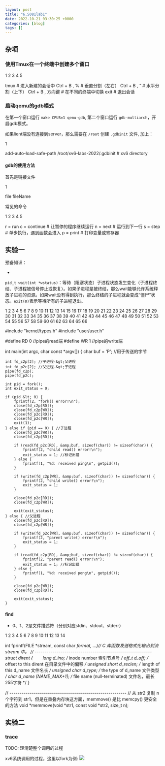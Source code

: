 ```yaml
---
layout: post
title: "6.S081lab1"
date: 2022-10-21 03:30:25 +0000
categories: [blog]
tags: []
---
```


## [](#%E6%9D%82%E9%A1%B9)杂项
### [](#%E4%BD%BF%E7%94%A8Tmux%E5%9C%A8%E4%B8%80%E4%B8%AA%E7%BB%88%E7%AB%AF%E4%B8%AD%E5%88%9B%E5%BB%BA%E5%A4%9A%E4%B8%AA%E7%AA%97%E5%8F%A3)使用Tmux在一个终端中创建多个窗口

1
2
3
4
5

tmux # 进入新建的会话中
Ctrl + B , % # 垂直分割（左右）
Ctrl + B , “ # 水平分割（上下）
Ctrl + B , 方向键 # 在不同的终端中切换
exit  # 退出会话

### [](#%E5%90%AF%E5%8A%A8qemu%E7%9A%84gdb%E6%A8%A1%E5%BC%8F)启动qemu的gdb模式
在第一个窗口运行 `make CPUS=1 qemu-gdb`, 第二个窗口运行 `gdb-multiarch`，开启gdb模式。

如果lient端没有连接到server，那么需要在 `/root` 创建 `.gdbinit` 文件, 加上：

1

add-auto-load-safe-path /root/xv6-labs-2022/.gdbinit  # xv6 directory

#### [](#gdb%E7%9A%84%E4%BD%BF%E7%94%A8%E6%96%B9%E6%B3%95)gdb的使用方法
首先是链接文件

1

file fileName

常见的命令

1
2
3
4
5

r = run
c = continue # 让暂停的程序继续运行
n = next  # 运行到下一行
s = step # 单步执行，遇到函数会进入
p = print  # 打印变量或寄存器

## [](#%E5%AE%9E%E9%AA%8C%E4%B8%80)实验一
预备知识：

- 
`pid_t wait(int *wstatus)`：等待（阻塞状态）子进程状态发生变化（子进程终结、子进程被信号停止或恢复）。如果子进程是被终结，那么wait能够允许系统释放子进程的资源。如果wait没有得到执行，那么终结的子进程就会变成“僵尸”状态。`exit(0)`表示等待所有的子进程退出。

1
2
3
4
5
6
7
8
9
10
11
12
13
14
15
16
17
18
19
20
21
22
23
24
25
26
27
28
29
30
31
32
33
34
35
36
37
38
39
40
41
42
43
44
45
46
47
48
49
50
51
52
53
54
55
56
57
58
59
60
61
62
63
64
65
66

#include "kernel/types.h"
#include "user/user.h"

#define RD 0 //pipe的read端
#define WR 1 //pipe的write端

int main(int argc, char const *argv[]) {
    char buf = 'P'; //用于传送的字节

    int fd_c2p[2]; //子进程-&gt;父进程
    int fd_p2c[2]; //父进程-&gt;子进程
    pipe(fd_c2p);
    pipe(fd_p2c);

    int pid = fork();
    int exit_status = 0;

    if (pid &lt; 0) {
        fprintf(2, "fork() error!\n");
        close(fd_c2p[RD]);
        close(fd_c2p[WR]);
        close(fd_p2c[RD]);
        close(fd_p2c[WR]);
        exit(1);
    } else if (pid == 0) { //子进程
        close(fd_p2c[WR]);
        close(fd_c2p[RD]);

        if (read(fd_p2c[RD], &amp;buf, sizeof(char)) != sizeof(char)) {
            fprintf(2, "child read() error!\n");
            exit_status = 1; //标记出错
        } else {
            fprintf(1, "%d: received ping\n", getpid());
        }

        if (write(fd_c2p[WR], &amp;buf, sizeof(char)) != sizeof(char)) {
            fprintf(2, "child write() error!\n");
            exit_status = 1;
        }

        close(fd_p2c[RD]);
        close(fd_c2p[WR]);

        exit(exit_status);
    } else { //父进程
        close(fd_p2c[RD]);
        close(fd_c2p[WR]);

        if (write(fd_p2c[WR], &amp;buf, sizeof(char)) != sizeof(char)) {
            fprintf(2, "parent write() error!\n");
            exit_status = 1;
        }

        if (read(fd_c2p[RD], &amp;buf, sizeof(char)) != sizeof(char)) {
            fprintf(2, "parent read() error!\n");
            exit_status = 1; //标记出错
        } else {
            fprintf(1, "%d: received pong\n", getpid());
        }

        close(fd_p2c[WR]);
        close(fd_c2p[RD]);

        exit(exit_status);
    }

#### [](#find)find

- 0、1、2是文件描述符（分别对应stdin、stdout、stderr）

1
2
3
4
5
6
7
8
9
10
11
12
13
14

int fprintf(FILE *stream, const char *format, ...)// C 库函数发送格式化输出到流 stream 中。
// -----------------------------------------------------------
struct dirent
{
　　long d_ino; /* inode number 索引节点号 */
    off_t d_off; /* offset to this dirent 在目录文件中的偏移 */
    unsigned short d_reclen; /* length of this d_name 文件名长 */
    unsigned char d_type; /* the type of d_name 文件类型 */
    char d_name [NAME_MAX+1]; /* file name (null-terminated) 文件名，最长255字符 */
}

// -----------------------------------------------------------
// 从 str2 复制 n 个字符到 str1，但是在重叠内存块这方面，memmove() 是比 memcpy() 更安全的方法
void *memmove(void *str1, const void *str2, size_t n);

## [](#%E5%AE%9E%E9%AA%8C%E4%BA%8C)实验二
### [](#trace)trace
TODO: 理清楚整个调用的过程

xv6系统调用的过程，这里以fork为例:
![](https://Baymine.github.io/images/6_S081lab1/fork.png)